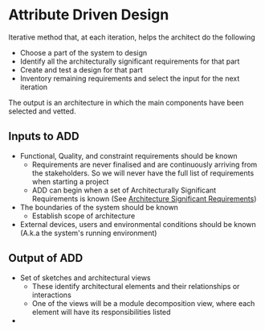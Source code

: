 # Attribute Driven Design

Iterative method that, at each iteration, helps the architect do the following
* Choose a part of the system to design
* Identify all the architecturally significant requirements for that part
* Create and test a design for that part
* Inventory remaining requirements and select the input for the next iteration

The output is an architecture in which the main components have been selected and vetted.

## Inputs to ADD
* Functional, Quality, and constraint requirements should be known
	* Requirements are never finalised and are continuously arriving from the stakeholders. So we will never have the full list of requirements when starting a project
	* ADD can begin when a set of Architecturally Significant Requirements is known (See [Architecture Significant Requirements](architecture-significant-requirements))
* The boundaries of the system should be known
	* Establish scope of architecture
* External devices, users and environmental conditions should be known (A.k.a the system's running environment)

## Output of ADD
* Set of sketches and architectural views
	* These identify architectural elements and their relationships or interactions
	* One of the views will be a module decomposition view, where each element will have its responsibilities listed
* 